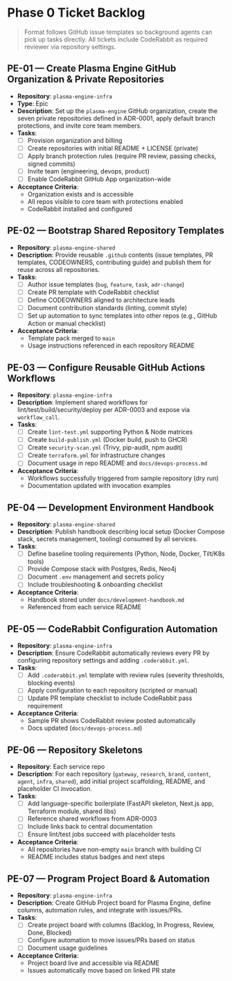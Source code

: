 # Phase 0 Ticket Backlog

> Format follows GitHub issue templates so background agents can pick up tasks directly. All tickets include CodeRabbit as required reviewer via repository settings.

## PE-01 — Create Plasma Engine GitHub Organization & Private Repositories

- **Repository**: `plasma-engine-infra`
- **Type**: Epic
- **Description**: Set up the `plasma-engine` GitHub organization, create the seven private repositories defined in ADR-0001, apply default branch protections, and invite core team members.
- **Tasks**:
  - [ ] Provision organization and billing
  - [ ] Create repositories with initial README + LICENSE (private)
  - [ ] Apply branch protection rules (require PR review, passing checks, signed commits)
  - [ ] Invite team (engineering, devops, product)
  - [ ] Enable CodeRabbit GitHub App organization-wide
- **Acceptance Criteria**:
  - Organization exists and is accessible
  - All repos visible to core team with protections enabled
  - CodeRabbit installed and configured

## PE-02 — Bootstrap Shared Repository Templates

- **Repository**: `plasma-engine-shared`
- **Description**: Provide reusable `.github` contents (issue templates, PR templates, CODEOWNERS, contributing guide) and publish them for reuse across all repositories.
- **Tasks**:
  - [ ] Author issue templates (`bug`, `feature`, `task`, `adr-change`)
  - [ ] Create PR template with CodeRabbit checklist
  - [ ] Define CODEOWNERS aligned to architecture leads
  - [ ] Document contribution standards (linting, commit style)
  - [ ] Set up automation to sync templates into other repos (e.g., GitHub Action or manual checklist)
- **Acceptance Criteria**:
  - Template pack merged to `main`
  - Usage instructions referenced in each repository README

## PE-03 — Configure Reusable GitHub Actions Workflows

- **Repository**: `plasma-engine-infra`
- **Description**: Implement shared workflows for lint/test/build/security/deploy per ADR-0003 and expose via `workflow_call`.
- **Tasks**:
  - [ ] Create `lint-test.yml` supporting Python & Node matrices
  - [ ] Create `build-publish.yml` (Docker build, push to GHCR)
  - [ ] Create `security-scan.yml` (Trivy, pip-audit, npm audit)
  - [ ] Create `terraform.yml` for infrastructure changes
  - [ ] Document usage in repo README and `docs/devops-process.md`
- **Acceptance Criteria**:
  - Workflows successfully triggered from sample repository (dry run)
  - Documentation updated with invocation examples

## PE-04 — Development Environment Handbook

- **Repository**: `plasma-engine-shared`
- **Description**: Publish handbook describing local setup (Docker Compose stack, secrets management, tooling) consumed by all services.
- **Tasks**:
  - [ ] Define baseline tooling requirements (Python, Node, Docker, Tilt/K8s tools)
  - [ ] Provide Compose stack with Postgres, Redis, Neo4j
  - [ ] Document `.env` management and secrets policy
  - [ ] Include troubleshooting & onboarding checklist
- **Acceptance Criteria**:
  - Handbook stored under `docs/development-handbook.md`
  - Referenced from each service README

## PE-05 — CodeRabbit Configuration Automation

- **Repository**: `plasma-engine-infra`
- **Description**: Ensure CodeRabbit automatically reviews every PR by configuring repository settings and adding `.coderabbit.yml`.
- **Tasks**:
  - [ ] Add `.coderabbit.yml` template with review rules (severity thresholds, blocking events)
  - [ ] Apply configuration to each repository (scripted or manual)
  - [ ] Update PR template checklist to include CodeRabbit pass requirement
- **Acceptance Criteria**:
  - Sample PR shows CodeRabbit review posted automatically
  - Docs updated (`docs/devops-process.md`)

## PE-06 — Repository Skeletons

- **Repository**: Each service repo
- **Description**: For each repository (`gateway`, `research`, `brand`, `content`, `agent`, `infra`, `shared`), add initial project scaffolding, README, and placeholder CI invocation.
- **Tasks**:
  - [ ] Add language-specific boilerplate (FastAPI skeleton, Next.js app, Terraform module, shared libs)
  - [ ] Reference shared workflows from ADR-0003
  - [ ] Include links back to central documentation
  - [ ] Ensure lint/test jobs succeed with placeholder tests
- **Acceptance Criteria**:
  - All repositories have non-empty `main` branch with building CI
  - README includes status badges and next steps

## PE-07 — Program Project Board & Automation

- **Repository**: `plasma-engine-infra`
- **Description**: Create GitHub Project board for Plasma Engine, define columns, automation rules, and integrate with issues/PRs.
- **Tasks**:
  - [ ] Create project board with columns (Backlog, In Progress, Review, Done, Blocked)
  - [ ] Configure automation to move issues/PRs based on status
  - [ ] Document usage guidelines
- **Acceptance Criteria**:
  - Project board live and accessible via README
  - Issues automatically move based on linked PR state

